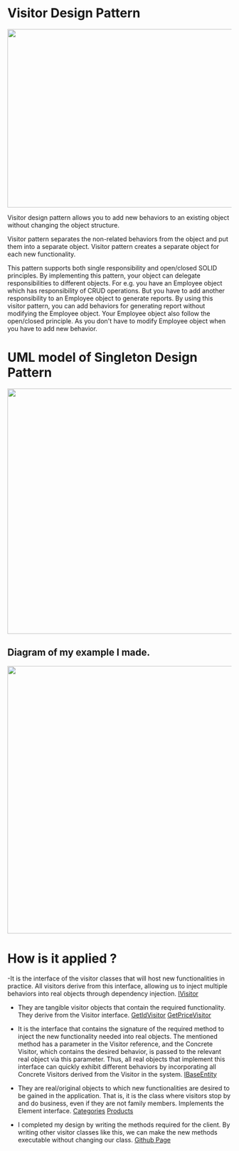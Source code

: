 # Visitor Design Pattern

<img src="https://i.pinimg.com/originals/d9/1e/81/d91e81b2490bdca2eb76ebcd8d540774.jpg" width="700" height="400">

Visitor design pattern allows you to add new behaviors to an existing object without changing the object structure.

Visitor pattern separates the non-related behaviors from the object and put them into a separate object. Visitor pattern creates a separate object for each new functionality.

This pattern supports both single responsibility and open/closed SOLID principles. By implementing this pattern, your object can delegate responsibilities to different objects. For e.g. you have an Employee object which has responsibility of CRUD operations. But you have to add another responsibility to an Employee object to generate reports. By using this visitor pattern, you can add behaviors for generating report without modifying the Employee object. Your Employee object also follow the open/closed principle. As you don't have to modify Employee object when you have to add new behavior.

# UML model of Singleton Design Pattern

<img src="https://dotnettrickscloud.blob.core.windows.net/img/designpatterns/visitor-design-pattern.png" width="700" height="550">

## Diagram of my example I made.

<img src="https://user-images.githubusercontent.com/96787308/158888503-72c20445-9664-4434-8439-d4a8227dafea.png" width="700" height="600">


# How is it applied ?

-It is the interface of the visitor classes that will host new functionalities in practice. All visitors derive from this interface, allowing us to inject multiple behaviors into real objects through dependency injection. [IVisitor](https://github.com/oguzhanKomcu/Design_Patterns/blob/master/Behavioral_Patterns/Visitor_Design_Pattern/IVisitor.cs)

- They are tangible visitor objects that contain the required functionality. They derive from the Visitor interface. [GetIdVisitor](https://github.com/oguzhanKomcu/Design_Patterns/blob/master/Behavioral_Patterns/Visitor_Design_Pattern/Classes/GetIdVisitor.cs)  [GetPriceVisitor](https://github.com/oguzhanKomcu/Design_Patterns/blob/master/Behavioral_Patterns/Visitor_Design_Pattern/Classes/GetPriceVisitor.cs)
 
- It is the interface that contains the signature of the required method to inject the new functionality needed into real objects. The mentioned method has a parameter in the Visitor reference, and the Concrete Visitor, which contains the desired behavior, is passed to the relevant real object via this parameter. Thus, all real objects that implement this interface can quickly exhibit different behaviors by incorporating all Concrete Visitors derived from the Visitor in the system. [IBaseEntity](https://github.com/oguzhanKomcu/Design_Patterns/blob/master/Behavioral_Patterns/Visitor_Design_Pattern/IBaseEntity.cs)

- They are real/original objects to which new functionalities are desired to be gained in the application. That is, it is the class where visitors stop by and do business, even if they are not family members. Implements the Element interface. [Categories](https://github.com/oguzhanKomcu/Design_Patterns/blob/master/Behavioral_Patterns/Visitor_Design_Pattern/Classes/Categories.cs)  [Products](https://github.com/oguzhanKomcu/Design_Patterns/blob/master/Behavioral_Patterns/Visitor_Design_Pattern/Classes/Products.cs)

- I completed my design by writing the methods required for the client. By writing other visitor classes like this, we can make the new methods executable without changing our class. [Github  Page](https://github.com/oguzhanKomcu/Design_Patterns/blob/master/Behavioral_Patterns/Visitor_Design_Pattern/Program.cs)
